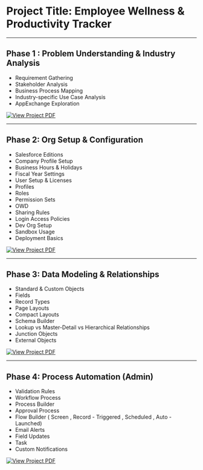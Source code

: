 # Project Title: Employee Wellness & Productivity Tracker
_______________________________________________________________________________________________
## Phase 1 : Problem Understanding & Industry Analysis 
- Requirement Gathering 
- Stakeholder Analysis 
- Business Process Mapping 
-  Industry-specific Use Case Analysis 
-  AppExchange Exploration
  
[![View Project PDF](https://img.shields.io/badge/View%20Project%20PDF-blue?style=for-the-badge&logo=adobeacrobatreader)](Phase1.pdf)


_______________________________________________________________________________________________
## Phase 2: Org Setup & Configuration 
- Salesforce Editions 
- Company Profile Setup 
- Business Hours & Holidays 
- Fiscal Year Settings 
- User Setup & Licenses 
- Profiles 
- Roles 
- Permission Sets 
- OWD
- Sharing Rules 
- Login Access Policies
- Dev Org Setup
- Sandbox Usage
- Deployment Basics

[![View Project PDF](https://img.shields.io/badge/View%20Project%20PDF-blue?style=for-the-badge&logo=adobeacrobatreader)](Phase2.pdf)

_______________________________________________________________________________________________
## Phase 3: Data Modeling & Relationships
- Standard & Custom Objects
- Fields
- Record Types
- Page Layouts
- Compact Layouts
- Schema Builder
- Lookup vs Master-Detail vs Hierarchical Relationships
- Junction Objects
- External Objects

[![View Project PDF](https://img.shields.io/badge/View%20Project%20PDF-blue?style=for-the-badge&logo=adobeacrobatreader)](Phase3.pdf)

_______________________________________________________________________________________________
## Phase 4: Process Automation (Admin)
- Validation Rules
- Workflow Process
- Process Builder
- Approval Process 
- Flow Builder ( Screen , Record - Triggered , Scheduled , Auto - Launched) 
- Email Alerts
- Field Updates 
- Task 
- Custom Notifications

[![View Project PDF](https://img.shields.io/badge/View%20Project%20PDF-blue?style=for-the-badge&logo=adobeacrobatreader)](Phase4.pdf)

  

